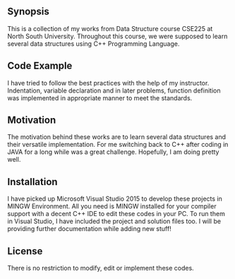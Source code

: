 ## Synopsis
This is a collection of my works from Data Structure course CSE225 at North South University.
Throughout this course, we were supposed to learn several data structures using C++ Programming Language.

## Code Example
I have tried to follow the best practices with the help of my instructor.
Indentation, variable declaration and in later problems, function definition was implemented in appropriate manner to meet the standards.

## Motivation
The motivation behind these works are to learn several data structures and their versatile implementation.
For me switching back to C++ after coding in JAVA for a long while was a great challenge. Hopefully, I am doing pretty well.

## Installation
I have picked up Microsoft Visual Studio 2015 to develop these projects in MINGW Environment.
All you need is MINGW installed for your compiler support with a
decent C++ IDE to edit these codes in your PC. To run them in Visual Studio,
I have included the project and solution files too.
I will be providing further documentation while adding new stuff!

## License
There is no restriction to modify, edit or implement these codes.
